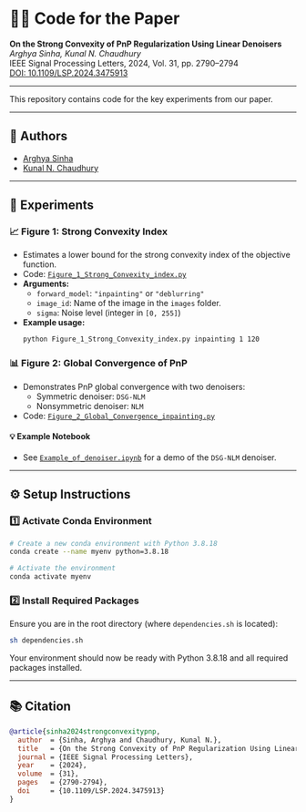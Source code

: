# 🧑‍💻 Code for the Paper

**On the Strong Convexity of PnP Regularization Using Linear Denoisers**  
*Arghya Sinha, Kunal N. Chaudhury*  
IEEE Signal Processing Letters, 2024, Vol. 31, pp. 2790–2794  
[DOI: 10.1109/LSP.2024.3475913](https://doi.org/10.1109/LSP.2024.3475913)

---

This repository contains code for the key experiments from our paper.

---

## 👥 Authors

- [Arghya Sinha](https://arghyasinha.github.io)
- [Kunal N. Chaudhury](https://sites.google.com/site/kunalnchaudhury/home)

---

## 🧪 Experiments

### 📈 Figure 1: Strong Convexity Index

- Estimates a lower bound for the strong convexity index of the objective function.
- Code: [`Figure_1_Strong_Convexity_index.py`](Figure_1_Strong_Convexity_index.py)
- **Arguments:**  
  - `forward_model`: `"inpainting"` or `"deblurring"`
  - `image_id`: Name of the image in the `images` folder.
  - `sigma`: Noise level (integer in `[0, 255]`)
- **Example usage:**
  ```bash
  python Figure_1_Strong_Convexity_index.py inpainting 1 120
  ```

### 📊 Figure 2: Global Convergence of PnP

- Demonstrates PnP global convergence with two denoisers:  
  - Symmetric denoiser: `DSG-NLM`
  - Nonsymmetric denoiser: `NLM`
- Code: [`Figure_2_Global_Convergence_inpainting.py`](Figure_2_Global_Convergence_inpainting.py)

#### 💡 Example Notebook

- See [`Example_of_denoiser.ipynb`](Example_of_denoiser.ipynb) for a demo of the `DSG-NLM` denoiser.

---

## ⚙️ Setup Instructions

### 1️⃣ Activate Conda Environment

```bash
# Create a new conda environment with Python 3.8.18
conda create --name myenv python=3.8.18

# Activate the environment
conda activate myenv
```

### 2️⃣ Install Required Packages

Ensure you are in the root directory (where `dependencies.sh` is located):

```bash
sh dependencies.sh
```

Your environment should now be ready with Python 3.8.18 and all required packages installed.

---

## 📚 Citation

```bibtex
@article{sinha2024strongconvexitypnp,
  author  = {Sinha, Arghya and Chaudhury, Kunal N.},
  title   = {On the Strong Convexity of PnP Regularization Using Linear Denoisers},
  journal = {IEEE Signal Processing Letters},
  year    = {2024},
  volume  = {31},
  pages   = {2790-2794},
  doi     = {10.1109/LSP.2024.3475913}
}
```

